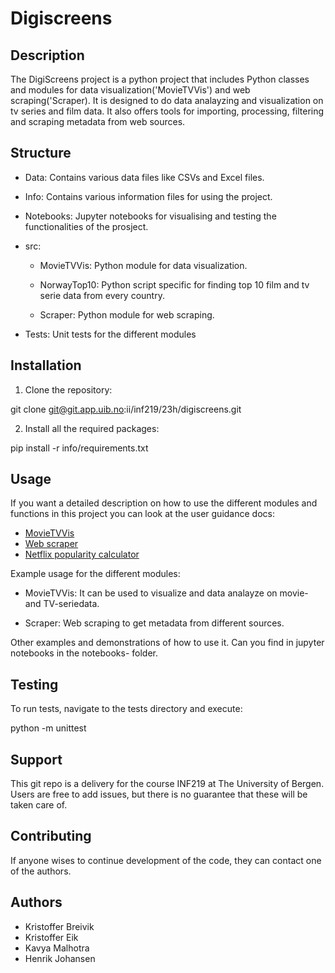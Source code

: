 # Digiscreens

## Description
The DigiScreens project is a python project that includes Python classes and modules for data visualization('MovieTVVis') and web scraping('Scraper). It is designed to do data analayzing and visualization on tv series and film data. It also offers tools for importing, processing, filtering and scraping metadata from web sources.

## Structure
* Data: Contains various data files like CSVs and Excel files.

* Info: Contains various information files for using the project.

* Notebooks: Jupyter notebooks for visualising and testing the functionalities of the prosject.

* src:
    * MovieTVVis: Python module for data visualization.
    
    * NorwayTop10: Python script specific for finding top 10 film and tv serie data from every country.

    * Scraper: Python module for web scraping.

* Tests: Unit tests for the different modules

## Installation
1. Clone the repository:

git clone git@git.app.uib.no:ii/inf219/23h/digiscreens.git

2. Install all the required packages:

pip install -r info/requirements.txt

## Usage

If you want a detailed description on how to use the different modules and functions in this project you can look at the user guidance docs:

* [MovieTVVis](info/Userguidance_MovieTVVis.md)
* [Web scraper](info/user_manual_scraper.md)
* [Netflix popularity calculator](info/user_manual_netflix.md)


Example usage for the different modules:

* MovieTVVis: It can be used to visualize and data analayze on movie- and TV-seriedata.

* Scraper: Web scraping to get metadata from different sources.

Other examples and demonstrations of how to use it. Can you find in jupyter notebooks in the notebooks- folder.

## Testing 
To run tests, navigate to the tests directory and execute:

python -m unittest

## Support
This git repo is a delivery for the course INF219 at The University of Bergen. Users are free to add issues, but there is no guarantee that these will be taken care of. 

## Contributing
If anyone wises to continue development of the code, they can contact one of the authors.

## Authors

- Kristoffer Breivik
- Kristoffer Eik
- Kavya Malhotra 
- Henrik Johansen
